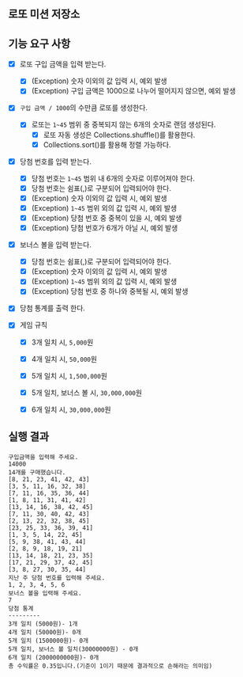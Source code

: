 ## 로또 미션 저장소
## 기능 요구 사항
- [x] 로또 구입 금액을 입력 받는다.
    - [x] (Exception) 숫자 이외의 값 입력 시, 예외 발생
    - [x] (Exception) 구입 금액은 1000으로 나누어 떨어지지 않으면, 예외 발생

- [x] `구입 금액 / 1000`의 수만큼 로또를 생성한다.
    - [X] 로또는 `1~45` 범위 중 중복되지 않는 6개의 숫자로 랜덤 생성된다.
        - [X] 로또 자동 생성은 Collections.shuffle()를 활용한다.
        - [X] Collections.sort()를 활용해 정렬 가능하다.

- [x] 당첨 번호를 입력 받는다.
    - [x] 당첨 번호는 `1~45` 범위 내 6개의 숫자로 이루어져야 한다.
    - [x] 당첨 번호는 쉼표(,)로 구분되어 입력되어야 한다.
    - [x] (Exception) 숫자 이외의 값 입력 시, 예외 발생
    - [X] (Exception) `1~45` 범위 외의 값 입력 시, 예외 발생
    - [X] (Exception) 당첨 번호 중 중복이 있을 시, 예외 발생
    - [X] (Exception) 당첨 번호가 6개가 아닐 시, 예외 발생

- [x] 보너스 볼을 입력 받는다.
    - [x] 당첨 번호는 쉼표(,)로 구분되어 입력되어야 한다.
    - [x] (Exception) 숫자 이외의 값 입력 시, 예외 발생
    - [X] (Exception) `1~45` 범위 외의 값 입력 시, 예외 발생
    - [x] (Exception) 당첨 번호 중 하나와 중복될 시, 예외 발생

- [x] 당첨 통계를 출력 한다.

- [x] 게임 규칙
    - [x] 3개 일치 시, `5,000`원
    - [x] 4개 일치 시, `50,000`원
    - [x] 5개 일치 시, `1,500,000`원
    - [x] 5개 일치, 보너스 볼 시, `30,000,000`원
    - [x] 6개 일치 시, `30,000,000`원


## 실행 결과
```
구입금액을 입력해 주세요.
14000
14개를 구매했습니다.
[8, 21, 23, 41, 42, 43]
[3, 5, 11, 16, 32, 38]
[7, 11, 16, 35, 36, 44]
[1, 8, 11, 31, 41, 42]
[13, 14, 16, 38, 42, 45]
[7, 11, 30, 40, 42, 43]
[2, 13, 22, 32, 38, 45]
[23, 25, 33, 36, 39, 41]
[1, 3, 5, 14, 22, 45]
[5, 9, 38, 41, 43, 44]
[2, 8, 9, 18, 19, 21]
[13, 14, 18, 21, 23, 35]
[17, 21, 29, 37, 42, 45]
[3, 8, 27, 30, 35, 44]
지난 주 당첨 번호를 입력해 주세요.
1, 2, 3, 4, 5, 6
보너스 볼을 입력해 주세요.
7
당첨 통계
---------
3개 일치 (5000원)- 1개
4개 일치 (50000원)- 0개
5개 일치 (1500000원)- 0개
5개 일치, 보너스 볼 일치(30000000원) - 0개
6개 일치 (2000000000원)- 0개
총 수익률은 0.35입니다.(기준이 1이기 때문에 결과적으로 손해라는 의미임)
```